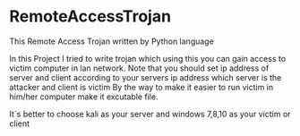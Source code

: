 # RemoteAccessTrojan
This Remote Access Trojan written by Python language 

In this Project I tried to write trojan which using this you can gain access to victim computer in lan network.
Note that you should set ip address of server and client according to your servers ip address which server is the attacker and client is victim
By the way to make it easier to run victim in him/her computer make it excutable file.

It`s better to choose kali as your server and windows 7,8,10 as your victim or client
